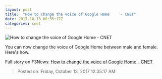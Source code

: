 ```yaml
---
layout: post
title:  "How to change the voice of Google Home     - CNET"
date: 2017-10-13 00:35:17Z
categories: cnet
---
```


![How to change the voice of Google Home     - CNET](https://cnet3.cbsistatic.com/img/vv81MUJ4Ad9e7lgKaQL3DZmbS74=/670x503/2017/10/06/8591c71e-94d5-4f3a-a249-7c3e65d5d5c7/google-home-mini-3.jpg)

You can now change the voice of Google Home between male and female. Here's how.


Full story on F3News: [How to change the voice of Google Home     - CNET](http://www.f3nws.com/n/QBg2uB)

> Posted on: Friday, October 13, 2017 12:35:17 AM

